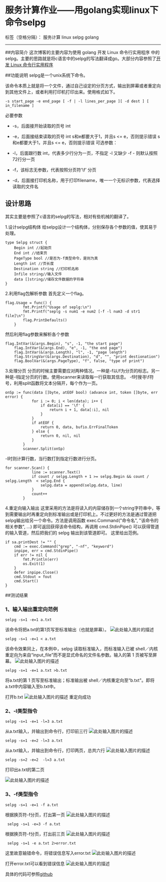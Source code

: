 # 服务计算作业——用golang实现linux下命令selpg

标签（空格分隔）： 服务计算 linux selpg golang

---
##内容简介
这次博客的主要内容为使用 golang 开发  Linux 命令行实用程序 中的 selpg。主要的思路就是将c语言中的selpg的写法翻译成go。大部分内容参照了[开发 Linux 命令行实用程序][1]

##功能说明
selpg是一个unix系统下命令。

该命令本质上就是将一个文件，通过自己设定的分页方式，输出到屏幕或者重定向到其他文件上，或者利用打印机打印出来。使用格式如下。

    -s start_page -e end_page [ -f | -l lines_per_page ][ -d dest ] [ in_filename ]


必要参数

 - -s，后面接开始读取的页号 int
 - -e，后面接结束读取的页号 int s和e都要大于1，并且s <= e，否则提示错误
s和e都要大于1，并且s <= e，否则提示错误
可选参数：

 - -l，后面跟行数 int，代表多少行分为一页，不指定 -l 又缺少 -f  -
则默认按照72行分一页
 - -f，该标志无参数，代表按照分页符’\f’ 分页
 - -d，后面接打印机名称，用于打印filename，唯一一个无标识参数，代表选择读取的文件名



## 设计思路
其实主要是参照了c语言的selpg的写法，相对有些机械的翻译了。

1.设计selpg结构体
给selpg设计一个结构体，分别保存各个参数的值，使其易于处理。

    type Selpg struct {
    	Begin int //起始页
    	End int //结束页
    	PageType bool //是否为-f类型命令，是则为真
    	Length int //页长度
    	Destination string //打印机名称
    	Infile string//输入文件
    	data []string//储存文件数据的字符串
    }


2.利用flag包解析参数
首先定义一个flag。

    flag.Usage = func() {
    		fmt.Printf("Usage of seplg:\n")
    		fmt.Printf("seplg -s num1 -e num2 [-f -l num3 -d str1 file]\n")
    		flag.PrintDefaults()
    	}
然后利用flag参数来解析各个参数

    flag.IntVar(&(args.Begin), "s", -1, "the start page")
    	flag.IntVar(&(args.End), "e", -1, "the end page")
    	flag.IntVar(&(args.Length), "l", -1, "page length")
    	flag.StringVar(&(args.Destination), "d", "", "print destionation")
    	flag.BoolVar(&(args.PageType), "f", false, "type of print")

3.处理分页
分页的时候主要需要应对两种情况。一种是-f以/f为分页的标志。另一种是-l指定分页的行数。使用scanner来读取每一行获取其信息。
-f时搜寻\f符号，利用split函数将文本分隔开，每个作为一页。

    onSp := func(data []byte, atEOF bool) (advance int, token []byte, err error) {
    			for i := 0; i < len(data); i++ {
    				if data[i] == '\f' {
    					return i + 1, data[:i], nil
    				}
    			}
    			if atEOF {
    				return 0, data, bufio.ErrFinalToken
    			} else {
    				return 0, nil, nil
    			}
    		}
    		scanner.Split(onSp)

-l时则计算行数，当行数打到指定行数进行分页。

    for scanner.Scan() {
    			line := scanner.Text()
    			if count / selpg.Length + 1 >= selpg.Begin && count / selpg.Length  < selpg.End {
    				selpg.data = append(selpg.data, line)
    			}
    			count++
    		}


4.重定向输入输出
这里采用的方法是将读入的内容储存到一个string字符串中，等到需要输出时再重定向到标准输出或是打印机上。不过更好的方法是通过管道把selpg输出给另一个命令。方法是调用函数 exec.Command("命令名", "该命令的相关参数", ...) 即可返回获得该命令结构，再调用 cmd.StdinPipe() 可以获得管道的输入管道，然后把我们的 selpg 输出到该管道即可。 这里给出范例。

    if sa.printDest != "" {
        cmd := exec.Command("grep", "-nf", "keyword")
        inpipe, err = cmd.StdinPipe()
        if err != nil {
            fmt.Println(err)
            os.Exit(1)
        }
        defer inpipe.Close()
        cmd.Stdout = fout
        cmd.Start()
    }








##测试结果

### 1、输入输出重定向范例

 `selpg -s=1 -e=1 a.txt`

该命令将把a.txt的第1页写至标准输出（也就是屏幕）。
![此处输入图片的描述][2]

    selpg -s=1 -e=1 < a.txt
该命令效果同上，在本例中，selpg 读取标准输入，而标准输入已被 shell／内核重定向为来自“input_file”而不是显式命名的文件名参数。输入的第 1 页被写至屏幕。
![此处输入图片的描述][3]

 
    selpg -s=1 -e=1 a.txt >b.txt 

将a.txt的第 1 页写至标准输出；标准输出被 shell／内核重定向至“b.txt"。即将a.txt中内容输入至b.txt中。

打开b.txt
![此处输入图片的描述][4]
重定向成功

### 2、-l类型指令

    selpg -s=1 -e=1 -l=3 a.txt  

从a.txt输入，并输出到命令行，打印前三行
![此处输入图片的描述][5]


    selpg -s=1 -e=2 -l=3 a.txt  
从a.txt输入，并输出到命令行，打印两页，总共六行
![此处输入图片的描述][6]

    selpg -s=2 -e=2  -l=3 a.txt  
打印出a.txt的第二页

![此处输入图片的描述][7]

### 3、-f类型指令
    selpg -s=1 -e=1 -f a.txt
根据换页符-f分页，打出第一页
![此处输入图片的描述][8]

  

     selpg -s=1 -e=3 -f a.txt
根据换页符-f分页，打出前三页
![此处输入图片的描述][9]

     selpg -s=1 -e a.txt 2>error.txt
这里故意输错命令，将错误信息写入error.txt
![此处输入图片的描述][10]
     
打开error.txt可以看到错误信息
![此处输入图片的描述][11]


具体的代码可参照[github][12]


  [1]: https://www.ibm.com/developerworks/cn/linux/shell/clutil/index.html
  [2]: https://i.loli.net/2018/10/10/5bbdaf97138d4.png
  [3]: https://i.loli.net/2018/10/10/5bbdb1145b384.png
  [4]: https://i.loli.net/2018/10/11/5bbf28495187e.png
  [5]: https://i.loli.net/2018/10/11/5bbf2a450f022.png
  [6]: https://i.loli.net/2018/10/11/5bbf2aa41bf21.png
  [7]: https://i.loli.net/2018/10/11/5bbf2c81a05c4.png
  [8]: https://i.loli.net/2018/10/11/5bbf2e25502b0.png
  [9]: https://i.loli.net/2018/10/11/5bbf2e734e414.png
  [10]: https://i.loli.net/2018/10/11/5bbf2f2b49a67.png
  [11]: https://i.loli.net/2018/10/11/5bbf2f5932241.png
  [12]: https://github.com/stwie2k/selpg

